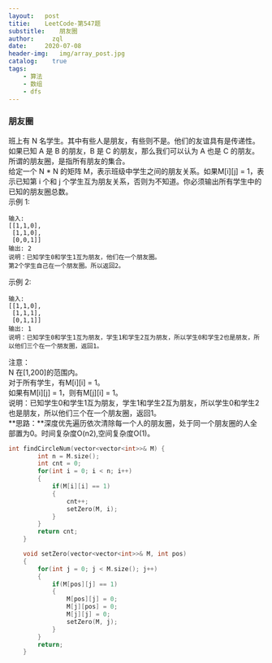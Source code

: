 ```yaml
---
layout:   post
titie:    LeetCode-第547题
substitle:    朋友圈
author:     zql
date:     2020-07-08
header-img:   img/array_post.jpg
catalog:    true
tags:
    - 算法
    - 数组
    - dfs
---  
```

### 朋友圈  
班上有 N 名学生。其中有些人是朋友，有些则不是。他们的友谊具有是传递性。如果已知 A 是 B 的朋友，B 是 C 的朋友，那么我们可以认为 A 也是 C 的朋友。所谓的朋友圈，是指所有朋友的集合。  
给定一个 N * N 的矩阵 M，表示班级中学生之间的朋友关系。如果M[i][j] = 1，表示已知第 i 个和 j 个学生互为朋友关系，否则为不知道。你必须输出所有学生中的已知的朋友圈总数。  
示例 1:  
```
输入: 
[[1,1,0],
 [1,1,0],
 [0,0,1]]
输出: 2 
说明：已知学生0和学生1互为朋友，他们在一个朋友圈。
第2个学生自己在一个朋友圈。所以返回2。
```
示例 2:  
```
输入: 
[[1,1,0],
 [1,1,1],
 [0,1,1]]
输出: 1
说明：已知学生0和学生1互为朋友，学生1和学生2互为朋友，所以学生0和学生2也是朋友，所以他们三个在一个朋友圈，返回1。
```
注意：  
N 在[1,200]的范围内。  
对于所有学生，有M[i][i] = 1。  
如果有M[i][j] = 1，则有M[j][i] = 1。  
说明：已知学生0和学生1互为朋友，学生1和学生2互为朋友，所以学生0和学生2也是朋友，所以他们三个在一个朋友圈，返回1。  
**思路：**深度优先遍历依次清除每一个人的朋友圈，处于同一个朋友圈的人全部置为0。时间复杂度O(n2),空间复杂度O(1)。  
```c++
int findCircleNum(vector<vector<int>>& M) {
        int n = M.size();
        int cnt = 0;
        for(int i = 0; i < n; i++)
        {
            if(M[i][i] == 1)
            {
                cnt++;
                setZero(M, i);
            }
        }
        return cnt;
    }

    void setZero(vector<vector<int>>& M, int pos)
    {
        for(int j = 0; j < M.size(); j++)
        {
            if(M[pos][j] == 1)
            {
                M[pos][j] = 0;
                M[j][pos] = 0;
                M[j][j] = 0;
                setZero(M, j);
            }
        }
        return;
    }
```
